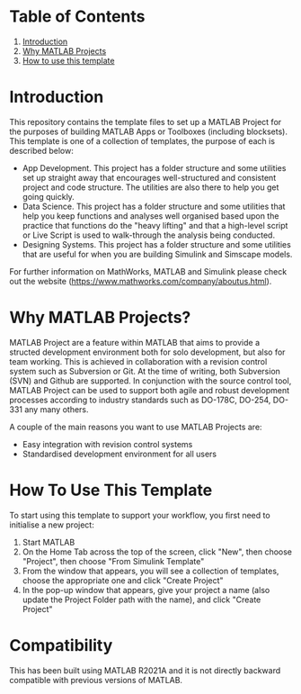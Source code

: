 # Table of Contents

1. [Introduction](#introduction)
2. [Why MATLAB Projects](#why-matlab-projects)
3. [How to use this template](#how-to-use)

# Introduction <a name="introduction"></a>
This repository contains the template files to set up a MATLAB Project for the purposes of building MATLAB Apps or Toolboxes (including blocksets). This template is one of a collection of templates, the purpose of each is described below:

- App Development. This project has a folder structure and some utilities set up straight away that encourages well-structured and consistent project and code structure. The utilities are also there to help you get going quickly.
- Data Science. This project has a folder structure and some utilities that help you keep functions and analyses well organised based upon the practice that functions do the "heavy lifting" and that a high-level script or Live Script is used to walk-through the analysis being conducted.
- Designing Systems. This project has a folder structure and some utilities that are useful for when you are building Simulink and Simscape models.

For further information on MathWorks, MATLAB and Simulink please check out the website (https://www.mathworks.com/company/aboutus.html).

# Why MATLAB Projects?  <a name="why-matlab-projects"></a>
MATLAB Project are a feature within MATLAB that aims to provide a structed development environment both for solo development, but also for team working. This is achieved in collaboration with a revision control system such as Subversion or Git. At the time of writing, both Subversion (SVN) and Github are supported. In conjunction with the source control tool, MATLAB Project can be used to support both agile and robust development processes according to industry standards such as DO-178C, DO-254, DO-331 any many others.

A couple of the main reasons you want to use MATLAB Projects are:

- Easy integration with revision control systems
- Standardised development environment for all users

# How To Use This Template <a name="how-to-use"></a>
To start using this template to support your workflow, you first need to initialise a new project:

  1. Start MATLAB
  2. On the Home Tab across the top of the screen, click "New", then choose "Project", then choose "From Simulink Template"
  3. From the window that appears, you will see a collection of templates, choose the appropriate one and click "Create Project"
  4. In the pop-up window that appears, give your project a name (also update the Project Folder path with the name), and click "Create Project"

# Compatibility  <a name="compatibility"></a>

This has been built using MATLAB R2021A and it is not directly backward compatible with previous versions of MATLAB.